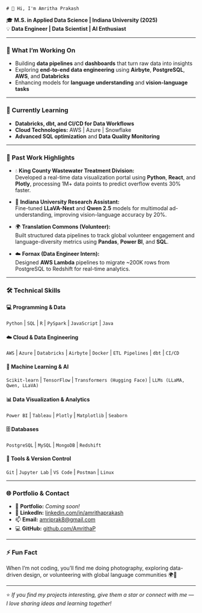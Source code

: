                                                                                        # 👋 Hi, I'm Amritha Prakash  

🎓 **M.S. in Applied Data Science | Indiana University (2025)**  
💡 **Data Engineer | Data Scientist | AI Enthusiast**

---

### 🔭 What I’m Working On
- Building **data pipelines** and **dashboards** that turn raw data into insights  
- Exploring **end-to-end data engineering** using **Airbyte**, **PostgreSQL**, **AWS**, and **Databricks**  
- Enhancing models for **language understanding** and **vision-language tasks**  

---

### 🌱 Currently Learning
- **Databricks, dbt, and CI/CD for Data Workflows**  
- **Cloud Technologies:** AWS | Azure | Snowflake  
- **Advanced SQL optimization** and **Data Quality Monitoring**

---

### 💼 Past Work Highlights
- 💧 **King County Wastewater Treatment Division:**  
  Developed a real-time data visualization portal using **Python**, **React**, and **Plotly**, processing 1M+ data points to predict overflow events 30% faster.  

- 🧠 **Indiana University Research Assistant:**  
  Fine-tuned **LLaVA-Next** and **Qwen 2.5** models for multimodal ad-understanding, improving vision-language accuracy by 20%.  

- 🌍 **Translation Commons (Volunteer):**  
  Built structured data pipelines to track global volunteer engagement and language-diversity metrics using **Pandas**, **Power BI**, and **SQL**.  

- ☁️ **Fornax (Data Engineer Intern):**  
  Designed **AWS Lambda** pipelines to migrate ~200K rows from PostgreSQL to Redshift for real-time analytics.  

---

### 🛠️ Technical Skills  

#### 💻 Programming & Data  
`Python` | `SQL` | `R` | `PySpark` | `JavaScript` | `Java` 

#### ☁️ Cloud & Data Engineering  
`AWS` | `Azure` | `Databricks` | `Airbyte` | `Docker` | `ETL Pipelines` | `dbt` | `CI/CD`

#### 🧠 Machine Learning & AI  
`Scikit-learn` | `TensorFlow` | `Transformers (Hugging Face)` | `LLMs (LLaMA, Qwen, LLaVA)`  

#### 📊 Data Visualization & Analytics  
`Power BI` | `Tableau` | `Plotly` | `Matplotlib` | `Seaborn`  

#### 🗄️ Databases  
`PostgreSQL` | `MySQL` | `MongoDB` | `Redshift`  

#### 🧩 Tools & Version Control  
`Git` | `Jupyter Lab` | `VS Code` | `Postman` | `Linux`

---

### 🌐 Portfolio & Contact  

- 📂 **Portfolio:** *Coming soon!*  
- 💼 **LinkedIn:** [linkedin.com/in/amrithaprakash](https://www.linkedin.com/in/amrithaprakash)  
- 📫 **Email:** [amriprak8@gmail.com](mailto:amriprak8@gmail.com)  
- 💻 **GitHub:** [github.com/AmrithaP](https://github.com/AmrithaP)

---

### ⚡ Fun Fact  
When I’m not coding, you’ll find me doing photography, exploring data-driven design, or volunteering with global language communities 🌍🎥  

---

⭐ *If you find my projects interesting, give them a star or connect with me — I love sharing ideas and learning together!*
